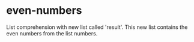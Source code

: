 # even-numbers
List comprehension with new list called 'result'.  This new list contains the even numbers from the list numbers.
